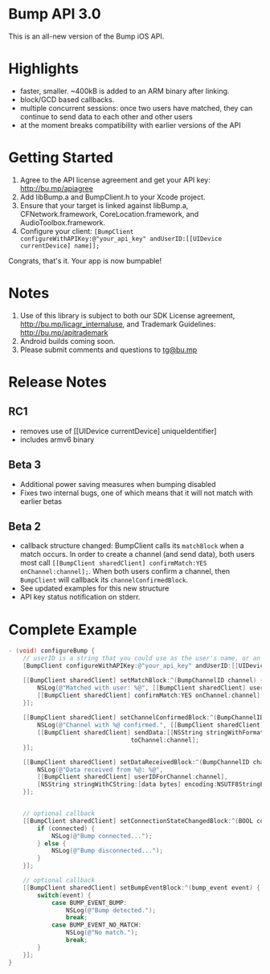 Bump API 3.0
============

This is an all-new version of the Bump iOS API. 

Highlights
==========

* faster, smaller. ~400kB is added to an ARM binary after linking. 
* block/GCD based callbacks.
* multiple concurrent sessions: once two users have matched, they can continue to send data to each other and other users
* at the moment breaks compatibility with earlier versions of the API

Getting Started
=======

1. Agree to the API license agreement and get your API key: http://bu.mp/apiagree
1. Add libBump.a and BumpClient.h to your Xcode project.
1. Ensure that your target is linked against libBump.a, CFNetwork.framework, CoreLocation.framework, and AudioToolbox.framework.
1. Configure your client:
    `[BumpClient configureWithAPIKey:@"your_api_key" andUserID:[[UIDevice currentDevice] name]];`

Congrats, that's it.  Your app is now bumpable!

Notes
=====

1. Use of this library is subject to both our SDK License agreement, http://bu.mp/licagr_internaluse, and Trademark Guidelines: http://bu.mp/apitrademark
1. Android builds coming soon.
1. Please submit comments and questions to tg@bu.mp

Release Notes
=============

RC1
---

* removes use of [[UIDevice currentDevice] uniqueIdentifier]
* includes armv6 binary 

Beta 3
------
* Additional power saving measures when bumping disabled
* Fixes two internal bugs, one of which means that it will not match with earlier betas

Beta 2
------
* callback structure changed: BumpClient calls its `matchBlock` when a match occurs.  In order to create a channel (and send data), both users most call `[[BumpClient sharedClient] confirmMatch:YES onChannel:channel];`. When both users confirm a channel, then `BumpClient` will callback its `channelConfirmedBlock`.
* See updated examples for this new structure
* API key status notification on stderr.

Complete Example
================

```Objective-C
- (void) configureBump {
    // userID is a string that you could use as the user's name, or an ID that is semantic within your environment
    [BumpClient configureWithAPIKey:@"your_api_key" andUserID:[[UIDevice currentDevice] name]];

    [[BumpClient sharedClient] setMatchBlock:^(BumpChannelID channel) { 
		NSLog(@"Matched with user: %@", [[BumpClient sharedClient] userIDForChannel:channel]); 
		[[BumpClient sharedClient] confirmMatch:YES onChannel:channel];
    }];
    
    [[BumpClient sharedClient] setChannelConfirmedBlock:^(BumpChannelID channel) {
		NSLog(@"Channel with %@ confirmed.", [[BumpClient sharedClient] userIDForChannel:channel]);
		[[BumpClient sharedClient] sendData:[[NSString stringWithFormat:@"Hello, world!"] dataUsingEncoding:NSUTF8StringEncoding]
                                  toChannel:channel];
    }];

    [[BumpClient sharedClient] setDataReceivedBlock:^(BumpChannelID channel, NSData *data) {
		NSLog(@"Data received from %@: %@", 
		[[BumpClient sharedClient] userIDForChannel:channel], 
		[NSString stringWithCString:[data bytes] encoding:NSUTF8StringEncoding]);
    }];


    // optional callback
    [[BumpClient sharedClient] setConnectionStateChangedBlock:^(BOOL connected) {
		if (connected) {
			NSLog(@"Bump connected...");
		} else {
			NSLog(@"Bump disconnected...");
		}
    }];

    // optional callback
    [[BumpClient sharedClient] setBumpEventBlock:^(bump_event event) {
		switch(event) {
		    case BUMP_EVENT_BUMP:
				NSLog(@"Bump detected.");
				break;
		    case BUMP_EVENT_NO_MATCH:
				NSLog(@"No match.");
				break;
		}
    }];
} 
```
